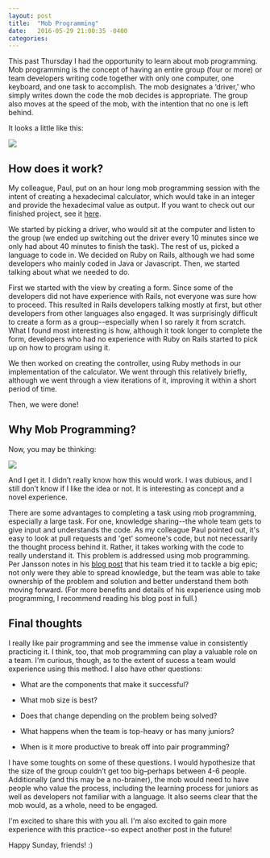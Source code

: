 ```yaml
---
layout: post
title:  "Mob Programming"
date:   2016-05-29 21:00:35 -0400
categories: 
---
```

This past Thursday I had the opportunity to learn about mob programming. Mob programming is the concept of having an entire group (four or more) or team developers writing code together with only one computer, one keyboard, and one task to accomplish. The mob designates a ‘driver,’ who simply writes down the code the mob decides is appropriate. The group also moves at the speed of the mob, with the intention that no one is left behind.

It looks a little like this:

![](../images/Mob_Programming2.JPG)

## How does it work?

My colleague, Paul, put on an hour long mob programming session with the intent of creating a hexadecimal calculator, which would take in an integer and provide the hexadecimal value as output. If you want to check out our finished project, see it [here](https://ide.c9.io/philosodad/mob-project).

We started by picking a driver, who would sit at the computer and listen to the group (we ended up switching out the driver every 10 minutes since we only had about 40 minutes to finish the task). The rest of us, picked a language to code in. We decided on Ruby on Rails, although we had some developers who mainly coded in Java or Javascript. Then, we started talking about what we needed to do.

First we started with the view by creating a form. Since some of the developers did not have experience with Rails, not everyone was sure how to proceed. This resulted in Rails developers talking mostly at first, but other developers from other languages also engaged. It was surprisingly difficult to create a form as a group--especially when I so rarely it from scratch. What I found most interesting is how, although it took longer to complete the form, developers who had no experience with Ruby on Rails started to pick up on how to program using it.

We then worked on creating the controller, using Ruby methods in our implementation of the calculator. We went through this relatively briefly, although we went through a view iterations of it, improving it within a short period of time.

Then, we were done!

## Why Mob Programming?

Now, you may be thinking:

![](http://i.giphy.com/7C7ZIWN8YfXTW.gif)

And I get it. I didn’t really know how this would work. I was dubious, and I still don’t know if I like the idea or not. It is interesting as concept and a novel experience.

There are some advantages to completing a task using mob programming, especially a large task. For one, knowledge sharing--the whole team gets to give input and understands the code. As my colleague Paul pointed out, it's easy to look at pull requests and 'get' someone's code, but not necessarily the thought process behind it. Rather, it takes working with the code to really understand it. This problem is addressed using mob programming. Per Jansson notes in his [blog post](https://thecuriousdeveloper.com/2013/09/15/get-a-good-start-with-mob-programming/) that his team tried it to tackle a big epic; not only were they able to spread knowledge, but the team was able to take ownership of the problem and solution and better understand them both moving forward. (For more benefits and details of his experience using mob programming, I recommend reading his blog post in full.)

## Final thoughts

I really like pair programming and see the immense value in consistently practicing it. I think, too, that mob programming can play a valuable role on a team. I'm curious, though, as to the extent of sucess a team would experience using this method. I also have other questions:

* What are the components that make it successful? 

* What mob size is best? 

* Does that change depending on the problem being solved? 

* What happens when the team is top-heavy or has many juniors?

* When is it more productive to break off into pair programming?

I have some toughts on some of these questions. I would hypothesize that the size of the group couldn’t get too big–perhaps between 4-6 people. Additionally (and this may be a no-brainer), the mob would need to have people who value the process, including the learning process for juniors as well as developers not familiar with a language. It also seems clear that the mob would, as a whole, need to be engaged. 

I'm excited to share this with you all. I'm also excited to gain more experience with this practice--so expect another post in the future!

Happy Sunday, friends! :) 


